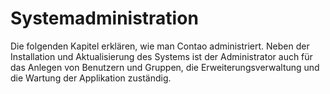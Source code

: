 # Systemadministration

Die folgenden Kapitel erklären, wie man Contao administriert. Neben der
Installation und Aktualisierung des Systems ist der Administrator auch für das
Anlegen von Benutzern und Gruppen, die Erweiterungsverwaltung und die Wartung der
Applikation zuständig.
